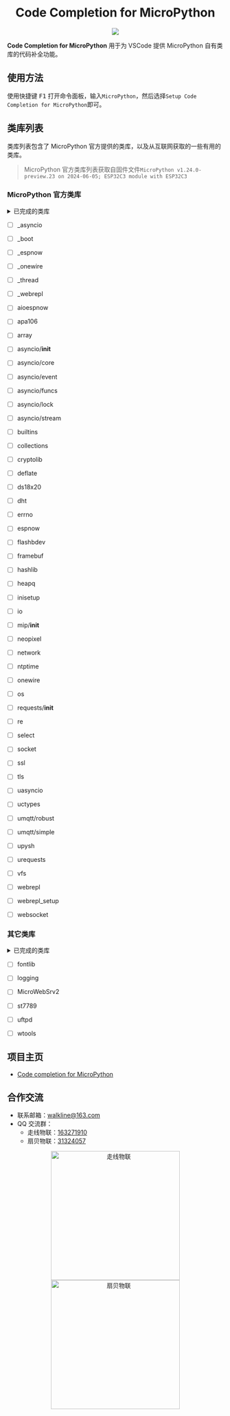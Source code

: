 <h1 align="center">Code Completion for MicroPython</h1>

<p align="center"><img src="https://img.shields.io/badge/Licence-MIT-green.svg?style=for-the-badge" /></p>

**Code Completion for MicroPython** 用于为 VSCode 提供 MicroPython 自有类库的代码补全功能。

## 使用方法

使用快捷键 <kbd>F1</kbd> 打开命令面板，输入`MicroPython`，然后选择`Setup Code Completion for MicroPython`即可。

## 类库列表

类库列表包含了 MicroPython 官方提供的类库，以及从互联网获取的一些有用的类库。

> MicroPython 官方类库列表获取自固件文件`MicroPython v1.24.0-preview.23 on 2024-06-05; ESP32C3 module with ESP32C3`

### MicroPython 官方类库

<details>
<summary>已完成的类库</summary>

- [x] binascii
- [x] bluetooth
- [x] btree

- [x] cmath

- [x] esp
- [x] esp32

- [x] gc

- [x] json

- [x] machine
- [x] math
- [x] micropython

- [x] platform

- [x] random

- [x] struct
- [x] sys

- [x] time

</details>

- [ ] _asyncio
- [ ] _boot
- [ ] _espnow
- [ ] _onewire
- [ ] _thread
- [ ] _webrepl

- [ ] aioespnow
- [ ] apa106
- [ ] array
- [ ] asyncio/__init__
- [ ] asyncio/core
- [ ] asyncio/event
- [ ] asyncio/funcs
- [ ] asyncio/lock
- [ ] asyncio/stream

- [ ] builtins

- [ ] collections
- [ ] cryptolib

- [ ] deflate
- [ ] ds18x20
- [ ] dht

- [ ] errno
- [ ] espnow

- [ ] flashbdev
- [ ] framebuf

- [ ] hashlib
- [ ] heapq

- [ ] inisetup
- [ ] io

- [ ] mip/__init__

- [ ] neopixel
- [ ] network
- [ ] ntptime

- [ ] onewire
- [ ] os

- [ ] requests/__init__
- [ ] re

- [ ] select
- [ ] socket
- [ ] ssl

- [ ] tls

- [ ] uasyncio
- [ ] uctypes
- [ ] umqtt/robust
- [ ] umqtt/simple
- [ ] upysh
- [ ] urequests

- [ ] vfs

- [ ] webrepl
- [ ] webrepl_setup
- [ ] websocket

### 其它类库

<details>
<summary>已完成的类库</summary>

- [x] ble_config: [MicroPython BLE 配网](https://gitee.com/walkline/micropython_ble_config)

- [x] dispatcher: [MicroPython Timer Dispatcher](https://gitee.com/walkline/micropython-timer-dispatcher)

- [x] MicroDNSSrv: [MicroDNSSrv](https://github.com/jczic/MicroDNSSrv)
- [x] MicroWebSrv: [MicroWebSrv](https://github.com/jczic/MicroWebSrv)

- [x] qrcode: [MicroPython QRCode CModule](https://gitee.com/walkline/micropython-qrcode-cmodule)

- [x] smartconfig: [esp32/modsmartconfig: Add smartconfig module](https://github.com/micropython/micropython/pull/13658)

</details>

- [ ] fontlib

- [ ] logging

- [ ] MicroWebSrv2

- [ ] st7789

- [ ] uftpd

- [ ] wtools

## 项目主页

* [Code completion for MicroPython](https://gitee.com/walkline/code-completion-for-micropython)

## 合作交流

* 联系邮箱：<walkline@163.com>
* QQ 交流群：
	* 走线物联：[163271910](https://jq.qq.com/?_wv=1027&k=xtPoHgwL)
	* 扇贝物联：[31324057](https://jq.qq.com/?_wv=1027&k=yp4FrpWh)

<p align="center"><img src="https://gitee.com/walkline/WeatherStation/raw/docs/images/qrcode_walkline.png" width="300px" alt="走线物联"><img src="https://gitee.com/walkline/WeatherStation/raw/docs/images/qrcode_bigiot.png" width="300px" alt="扇贝物联"></p>
